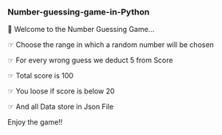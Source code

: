 ### Number-guessing-game-in-Python
🔘 Welcome to the Number Guessing Game...

☞ Choose the range in which a random number will be chosen

☞ For every wrong guess we deduct 5 from Score

☞ Total score is 100

☞ You loose if score is below 20

☞ And all Data store in Json File

   Enjoy the game!!
